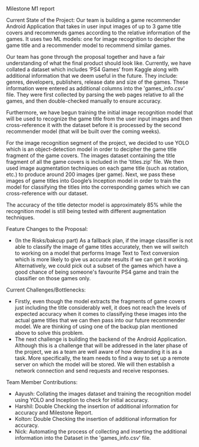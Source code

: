 Milestone M1 report

Current State of the Project:
Our team is building a game recommender Android Application that takes in user input images of up to 3 game title covers and recommends games according to the relative information of the games. It uses two ML models: one for image recognition to decipher the game title and a recommender model to recommend similar games. 

Our team has gone through the proposal together and have a fair understanding of what the final product should look like. Currently, we have collated a dataset which includes ‘PS4 Games’ from Kaggle along with additional information that we deem useful in the future. They include: genres, developers, publishers, release date and size of the games. These information were entered as additional columns into the 'games_info.csv' file. They were first collected by parsing the web pages relative to all the games, and then double-checked manually to ensure accuracy.

Furthermore, we have begun training the initial image recognition model that will be used to recognize the game title from the user input images and then cross-reference it with the dataset before it is processed by the second recommender model (that will be built over the coming weeks).

For the image recognition segment of the project, we decided to use YOLO which is an object-detection model in order to decipher the game title fragment of the game covers. The images dataset containing the title fragment of all the game covers is included in the 'titles.zip' file. We then used image augmentation techniques on each game title (such as rotation, etc.) to produce around 200 images (per game). Next, we pass these images of game titles into Google’s Inception model in order to train the model for classifying the titles into the corresponding games which we can cross-reference with our dataset.

The accuracy of the title detector model is approximately 85% while the recognition model is still being tested with different augmentation techniques.

Feature Changes to the Proposal:
-    (In the Risks/bakcup part) As a fallback plan, if the image classifier is not able to classify the image of game titles accurately, then we will switch to working on a model that performs Image Text to Text conversion which is more likely to give us accurate results if we can get it working. Alternatively, we could pick out a subset of the games which have a good chance of being someone's favourite PS4 game and train the classifier on those games only.

Current Challenges/Bottlenecks:
-    Firstly, even though the model extracts the fragments of game covers just including the title considerably well, it does not reach the levels of expected accuracy when it comes to classifying these images into the actual game titles that we can then pass into our future recommender model. We are thinking of using one of the backup plan mentioned above to solve this problem.
-    The next challenge is building the backend of the Android Application. Although this is a challenge that will be addressed in the later phase of the project, we as a team are well aware of how demanding it is as a task. More specifically, the team needs to find a way to set up a remote server on which the model will be stored. We will then establish a network connection and send requests and receive responses.


Team Member Contributions:

-    Aayush: Collating the images dataset and training the recognition model using YOLO and Inception to check for initial accuracy.
-    Harshil: Double Checking the insertion of additional information for accuracy and Milestone Report.
-    Kolton: Double Checking the insertion of additional information for accuracy.
-    Nick: Automating the process of collecting and inserting the additional information into the Dataset in the 'games_info.csv' file.
